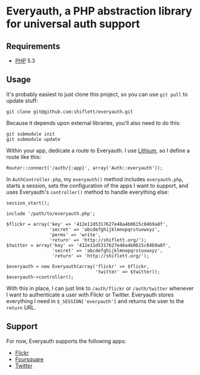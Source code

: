 Everyauth, a PHP abstraction library for universal auth support
===============================================================

Requirements
------------

- [PHP](http://php.net/) 5.3

Usage
-----

It's probably easiest to just clone this project, so you can use `git pull` to
update stuff:

    git clone git@github.com:shiflett/everyauth.git

Because it depends upon external libraries, you'll also need to do this:

    git submodule init
    git submodule update

Within your app, dedicate a route to Everyauth. I use
[Lithium](http://lithify.me/), so I define a route like this:

    Router::connect('/auth/{:app}', array('Auth::everyauth'));

In `AuthController.php`, my `everyauth()` method includes `everyauth.php`,
starts a session, sets the configuration of the apps I want to support, and uses
Everyauth's `controller()` method to handle everything else:

    session_start();

    include '/path/to/everyauth.php';

    $flickr = array('key' => '412e11d5317627e48a4b0615c84b9a8f',
                    'secret' => 'abcdefghijklmnopqrstuvwxyz',
                    'perms' => 'write',
                    'return' => 'http://shiflett.org/');
    $twitter = array('key' => '412e11d5317627e48a4b0615c84b9a8f',
                     'secret' => 'abcdefghijklmnopqrstuvwxyz',
                     'return' => 'http://shiflett.org/');

    $everyauth = new Everyauth(array('flickr' => $flickr,
                                     'twitter' => $twitter));
    $everyauth->controller();

With this in place, I can just link to `/auth/flickr` or `/auth/twitter`
whenever I want to authenticate a user with Flickr or Twitter. Everyauth stores
everything I need in `$_SESSION['everyauth']` and returns the user to the
`return` URL.

Support
-------

For now, Everyauth supports the following apps:

- [Flickr](http://flickr.com/)
- [Foursquare](http://foursquare.com/)
- [Twitter](http://twitter.com/)